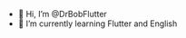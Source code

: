 - 👋 Hi, I’m @DrBobFlutter
- 🌱 I’m currently learning Flutter and English


<!---
DrBobFlutter/DrBobFlutter is a ✨ special ✨ repository because its `README.md` (this file) appears on your GitHub profile.
You can click the Preview link to take a look at your changes.
--->
